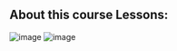 ## About this course Lessons:
![image](https://github.com/sondosaabed/Introduction-to-SQL/assets/65151701/6e9ee081-f1be-44f9-9118-b46d3266283c)
![image](https://github.com/sondosaabed/Introduction-to-SQL/assets/65151701/b1088208-91e4-4f65-af4e-af3b68f41b93)
